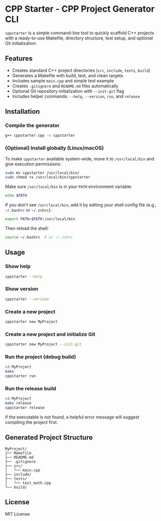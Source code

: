 # CPP Starter - CPP Project Generator CLI

`cppstarter` is a simple command-line tool to quickly scaffold C++ projects with a ready-to-use Makefile, directory structure, test setup, and optional Git initialization.

## Features

- Creates standard C++ project directories (`src`, `include`, `tests`, `build`)
- Generates a Makefile with build, test, and clean targets
- Includes sample `main.cpp` and simple test example
- Creates `.gitignore` and `README.md` files automatically
- Optional Git repository initialization with `--init-git` flag
- Includes helper commands: `--help`, `--version`, `run`, and `release`

## Installation

### Compile the generator

```bash
g++ cppstarter.cpp -o cppstarter
```

### (Optional) Install globally (Linux/macOS)

To make `cppstarter` available system-wide, move it to `/usr/local/bin` and give execution permissions:

```bash
sudo mv cppstarter /usr/local/bin/
sudo chmod +x /usr/local/bin/cppstarter
```

Make sure `/usr/local/bin` is in your `PATH` environment variable:

```bash
echo $PATH
```

If you don't see `/usr/local/bin`, add it by editing your shell config file (e.g., `~/.bashrc` or `~/.zshrc`):

```bash
export PATH=$PATH:/usr/local/bin
```

Then reload the shell:

```bash
source ~/.bashrc  # or ~/.zshrc
```

## Usage

### Show help

```bash
cppstarter --help
```

### Show version

```bash
cppstarter --version
```

### Create a new project

```bash
cppstarter new MyProject
```

### Create a new project and initialize Git

```bash
cppstarter new MyProject --init-git
```

### Run the project (debug build)

```bash
cd MyProject
make
cppstarter run
```

### Run the release build

```bash
cd MyProject
make release
cppstarter release
```

If the executable is not found, a helpful error message will suggest compiling the project first.

## Generated Project Structure

```
MyProject/
├── Makefile
├── README.md
├── .gitignore
├── src/
│   └── main.cpp
├── include/
├── tests/
│   └── test_math.cpp
└── build/
```

## License

MIT License
